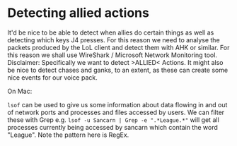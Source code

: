 # Detecting allied actions

It'd be nice to be able to detect when allies do certain things as well as detecting which keys J4 presses. For this reason we need to analyse the packets produced by the LoL client and detect them with AHK or similar. For this reason we shall use WireShark / Microsoft Network Monitoring tool. Disclaimer: Specifically we want to detect >ALLIED< Actions. It might also be nice to detect chases and ganks, to an extent, as these can create some nice events for our voice pack.

On Mac:

```lsof``` can be used to give us some information about data flowing in and out of network ports and processes and files accessed by users. We can filter these with Grep e.g. ``` lsof -u Sancarn | Grep -e ".*League.*" ``` will get all processes currently being accessed by sancarn which contain the word "League". Note the pattern here is RegEx.
